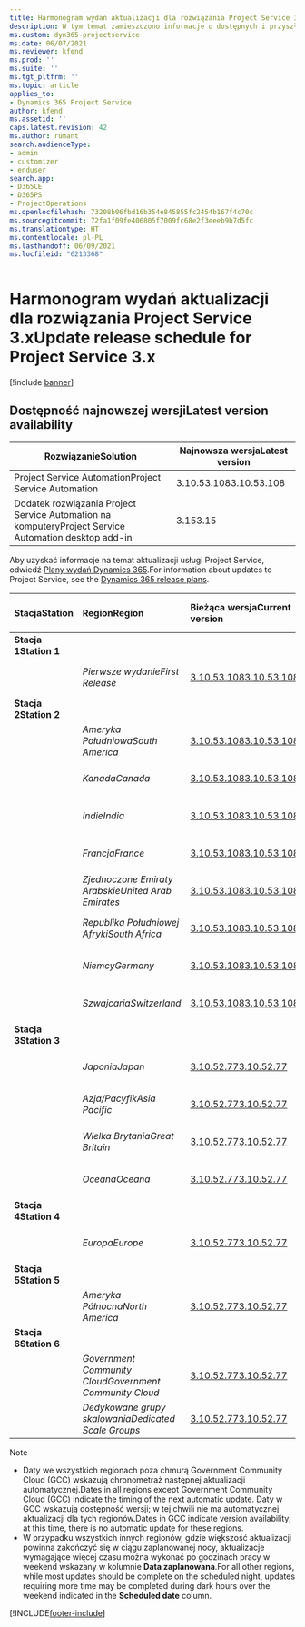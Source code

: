 ```yaml
---
title: Harmonogram wydań aktualizacji dla rozwiązania Project Service 3.x
description: W tym temat zamieszczono informacje o dostępnych i przyszłych wydaniach programu Dynamics 365 Project Service Automation.
ms.custom: dyn365-projectservice
ms.date: 06/07/2021
ms.reviewer: kfend
ms.prod: ''
ms.suite: ''
ms.tgt_pltfrm: ''
ms.topic: article
applies_to:
- Dynamics 365 Project Service
author: kfend
ms.assetid: ''
caps.latest.revision: 42
ms.author: rumant
search.audienceType:
- admin
- customizer
- enduser
search.app:
- D365CE
- D365PS
- ProjectOperations
ms.openlocfilehash: 73208b06fbd16b354e845855fc2454b167f4c70c
ms.sourcegitcommit: 72fa1f09fe406805f7009fc68e2f3eeeb9b7d5fc
ms.translationtype: HT
ms.contentlocale: pl-PL
ms.lasthandoff: 06/09/2021
ms.locfileid: "6213368"
---
```

# <a name="update-release-schedule-for-project-service-3x"></a><span data-ttu-id="0300e-103">Harmonogram wydań aktualizacji dla rozwiązania Project Service 3.x</span><span class="sxs-lookup"><span data-stu-id="0300e-103">Update release schedule for Project Service 3.x</span></span>

[!include [banner](../includes/psa-now-project-operations.md)]

## <a name="latest-version-availability"></a><span data-ttu-id="0300e-104">Dostępność najnowszej wersji</span><span class="sxs-lookup"><span data-stu-id="0300e-104">Latest version availability</span></span>

| <span data-ttu-id="0300e-105">Rozwiązanie</span><span class="sxs-lookup"><span data-stu-id="0300e-105">Solution</span></span>  | <span data-ttu-id="0300e-106">Najnowsza wersja</span><span class="sxs-lookup"><span data-stu-id="0300e-106">Latest version</span></span> |
|-------|----|
| <span data-ttu-id="0300e-107">Project Service Automation</span><span class="sxs-lookup"><span data-stu-id="0300e-107">Project Service Automation</span></span>    | <span data-ttu-id="0300e-108">3.10.53.108</span><span class="sxs-lookup"><span data-stu-id="0300e-108">3.10.53.108</span></span> |
| <span data-ttu-id="0300e-109">Dodatek rozwiązania Project Service Automation na komputery</span><span class="sxs-lookup"><span data-stu-id="0300e-109">Project Service Automation desktop add-in</span></span>                | <span data-ttu-id="0300e-110">3.15</span><span class="sxs-lookup"><span data-stu-id="0300e-110">3.15</span></span>          |

<span data-ttu-id="0300e-111">Aby uzyskać informacje na temat aktualizacji usługi Project Service, odwiedź [Plany wydań Dynamics 365](/dynamics365/release-plans/).</span><span class="sxs-lookup"><span data-stu-id="0300e-111">For information about updates to Project Service, see the [Dynamics 365 release plans](/dynamics365/release-plans/).</span></span> 

| <span data-ttu-id="0300e-112">Stacja</span><span class="sxs-lookup"><span data-stu-id="0300e-112">Station</span></span>  | <span data-ttu-id="0300e-113">Region</span><span class="sxs-lookup"><span data-stu-id="0300e-113">Region</span></span> | <span data-ttu-id="0300e-114">Bieżąca wersja</span><span class="sxs-lookup"><span data-stu-id="0300e-114">Current version</span></span> | <span data-ttu-id="0300e-115">Następna wersja</span><span class="sxs-lookup"><span data-stu-id="0300e-115">Next version</span></span> |  <span data-ttu-id="0300e-116">Zaplanowana data</span><span class="sxs-lookup"><span data-stu-id="0300e-116">Scheduled date</span></span>
| :---   | :---   | :---   | :---   |:---   |         
|<span data-ttu-id="0300e-117"><strong>Stacja 1</strong></span><span class="sxs-lookup"><span data-stu-id="0300e-117"><strong>Station 1</strong></span></span> | |  |  | |
| | <span data-ttu-id="0300e-118"><i>Pierwsze wydanie</i></span><span class="sxs-lookup"><span data-stu-id="0300e-118"><i>First Release</i></span></span> | [<span data-ttu-id="0300e-119">3.10.53.108</span><span class="sxs-lookup"><span data-stu-id="0300e-119">3.10.53.108</span></span>](whats-new-ur-32.md) | <span data-ttu-id="0300e-120">Do ustalenia</span><span class="sxs-lookup"><span data-stu-id="0300e-120">TBD</span></span> | <span data-ttu-id="0300e-121">02 lipca 2021 roku</span><span class="sxs-lookup"><span data-stu-id="0300e-121">July 02, 2021</span></span>
|<span data-ttu-id="0300e-122"><strong>Stacja 2</strong></span><span class="sxs-lookup"><span data-stu-id="0300e-122"><strong>Station 2</strong></span></span> | |  |  | |
| | <span data-ttu-id="0300e-123"><i>Ameryka Południowa</i></span><span class="sxs-lookup"><span data-stu-id="0300e-123"><i>South America</i></span></span> | [<span data-ttu-id="0300e-124">3.10.53.108</span><span class="sxs-lookup"><span data-stu-id="0300e-124">3.10.53.108</span></span>](whats-new-ur-32.md) | <span data-ttu-id="0300e-125">Do ustalenia</span><span class="sxs-lookup"><span data-stu-id="0300e-125">TBD</span></span> | <span data-ttu-id="0300e-126">09 lipca 2021 roku</span><span class="sxs-lookup"><span data-stu-id="0300e-126">July 09, 2021</span></span>
| | <span data-ttu-id="0300e-127"><i>Kanada</i></span><span class="sxs-lookup"><span data-stu-id="0300e-127"><i>Canada</i></span></span> | [<span data-ttu-id="0300e-128">3.10.53.108</span><span class="sxs-lookup"><span data-stu-id="0300e-128">3.10.53.108</span></span>](whats-new-ur-32.md) | <span data-ttu-id="0300e-129">Do ustalenia</span><span class="sxs-lookup"><span data-stu-id="0300e-129">TBD</span></span> | <span data-ttu-id="0300e-130">09 lipca 2021 roku</span><span class="sxs-lookup"><span data-stu-id="0300e-130">July 09, 2021</span></span>
| | <span data-ttu-id="0300e-131"><i>Indie</i></span><span class="sxs-lookup"><span data-stu-id="0300e-131"><i>India</i></span></span> | [<span data-ttu-id="0300e-132">3.10.53.108</span><span class="sxs-lookup"><span data-stu-id="0300e-132">3.10.53.108</span></span>](whats-new-ur-32.md) | <span data-ttu-id="0300e-133">Do ustalenia</span><span class="sxs-lookup"><span data-stu-id="0300e-133">TBD</span></span> | <span data-ttu-id="0300e-134">09 lipca 2021 roku</span><span class="sxs-lookup"><span data-stu-id="0300e-134">July 09, 2021</span></span>
| | <span data-ttu-id="0300e-135"><i>Francja</i></span><span class="sxs-lookup"><span data-stu-id="0300e-135"><i>France</i></span></span> | [<span data-ttu-id="0300e-136">3.10.53.108</span><span class="sxs-lookup"><span data-stu-id="0300e-136">3.10.53.108</span></span>](whats-new-ur-32.md) | <span data-ttu-id="0300e-137">Do ustalenia</span><span class="sxs-lookup"><span data-stu-id="0300e-137">TBD</span></span> | <span data-ttu-id="0300e-138">09 lipca 2021 roku</span><span class="sxs-lookup"><span data-stu-id="0300e-138">July 09, 2021</span></span>
| | <span data-ttu-id="0300e-139"><i>Zjednoczone Emiraty Arabskie</i></span><span class="sxs-lookup"><span data-stu-id="0300e-139"><i>United Arab Emirates</i></span></span> | [<span data-ttu-id="0300e-140">3.10.53.108</span><span class="sxs-lookup"><span data-stu-id="0300e-140">3.10.53.108</span></span>](whats-new-ur-32.md) | <span data-ttu-id="0300e-141">Do ustalenia</span><span class="sxs-lookup"><span data-stu-id="0300e-141">TBD</span></span> | <span data-ttu-id="0300e-142">09 lipca 2021 roku</span><span class="sxs-lookup"><span data-stu-id="0300e-142">July 09, 2021</span></span>
| | <span data-ttu-id="0300e-143"><i>Republika Południowej Afryki</i></span><span class="sxs-lookup"><span data-stu-id="0300e-143"><i>South Africa</i></span></span> | [<span data-ttu-id="0300e-144">3.10.53.108</span><span class="sxs-lookup"><span data-stu-id="0300e-144">3.10.53.108</span></span>](whats-new-ur-32.md) | <span data-ttu-id="0300e-145">Do ustalenia</span><span class="sxs-lookup"><span data-stu-id="0300e-145">TBD</span></span> | <span data-ttu-id="0300e-146">09 lipca 2021 roku</span><span class="sxs-lookup"><span data-stu-id="0300e-146">July 09, 2021</span></span>
| | <span data-ttu-id="0300e-147"><i>Niemcy</i></span><span class="sxs-lookup"><span data-stu-id="0300e-147"><i>Germany</i></span></span> | [<span data-ttu-id="0300e-148">3.10.53.108</span><span class="sxs-lookup"><span data-stu-id="0300e-148">3.10.53.108</span></span>](whats-new-ur-32.md) | <span data-ttu-id="0300e-149">Do ustalenia</span><span class="sxs-lookup"><span data-stu-id="0300e-149">TBD</span></span> | <span data-ttu-id="0300e-150">09 lipca 2021 roku</span><span class="sxs-lookup"><span data-stu-id="0300e-150">July 09, 2021</span></span>
| | <span data-ttu-id="0300e-151"><i>Szwajcaria</i></span><span class="sxs-lookup"><span data-stu-id="0300e-151"><i>Switzerland</i></span></span> | [<span data-ttu-id="0300e-152">3.10.53.108</span><span class="sxs-lookup"><span data-stu-id="0300e-152">3.10.53.108</span></span>](whats-new-ur-32.md) | <span data-ttu-id="0300e-153">Do ustalenia</span><span class="sxs-lookup"><span data-stu-id="0300e-153">TBD</span></span> | <span data-ttu-id="0300e-154">09 lipca 2021 roku</span><span class="sxs-lookup"><span data-stu-id="0300e-154">July 09, 2021</span></span>
|<span data-ttu-id="0300e-155"><strong>Stacja 3</strong></span><span class="sxs-lookup"><span data-stu-id="0300e-155"><strong>Station 3</strong></span></span> | |  |  | |
| | <span data-ttu-id="0300e-156"><i>Japonia</i></span><span class="sxs-lookup"><span data-stu-id="0300e-156"><i>Japan</i></span></span> | [<span data-ttu-id="0300e-157">3.10.52.77</span><span class="sxs-lookup"><span data-stu-id="0300e-157">3.10.52.77</span></span>](whats-new-ur-31.md) | [<span data-ttu-id="0300e-158">3.10.53.108</span><span class="sxs-lookup"><span data-stu-id="0300e-158">3.10.53.108</span></span>](whats-new-ur-32.md) | <span data-ttu-id="0300e-159">11 czerwca 2021 roku</span><span class="sxs-lookup"><span data-stu-id="0300e-159">June 11, 2021</span></span>
| | <span data-ttu-id="0300e-160"><i>Azja/Pacyfik</i></span><span class="sxs-lookup"><span data-stu-id="0300e-160"><i>Asia Pacific</i></span></span> | [<span data-ttu-id="0300e-161">3.10.52.77</span><span class="sxs-lookup"><span data-stu-id="0300e-161">3.10.52.77</span></span>](whats-new-ur-31.md) | [<span data-ttu-id="0300e-162">3.10.53.108</span><span class="sxs-lookup"><span data-stu-id="0300e-162">3.10.53.108</span></span>](whats-new-ur-32.md) | <span data-ttu-id="0300e-163">11 czerwca 2021 roku</span><span class="sxs-lookup"><span data-stu-id="0300e-163">June 11, 2021</span></span>
| | <span data-ttu-id="0300e-164"><i>Wielka Brytania</i></span><span class="sxs-lookup"><span data-stu-id="0300e-164"><i>Great Britain</i></span></span> | [<span data-ttu-id="0300e-165">3.10.52.77</span><span class="sxs-lookup"><span data-stu-id="0300e-165">3.10.52.77</span></span>](whats-new-ur-31.md) | [<span data-ttu-id="0300e-166">3.10.53.108</span><span class="sxs-lookup"><span data-stu-id="0300e-166">3.10.53.108</span></span>](whats-new-ur-32.md) | <span data-ttu-id="0300e-167">11 czerwca 2021 roku</span><span class="sxs-lookup"><span data-stu-id="0300e-167">June 11, 2021</span></span>
| | <span data-ttu-id="0300e-168"><i>Oceana</i></span><span class="sxs-lookup"><span data-stu-id="0300e-168"><i>Oceana</i></span></span> | [<span data-ttu-id="0300e-169">3.10.52.77</span><span class="sxs-lookup"><span data-stu-id="0300e-169">3.10.52.77</span></span>](whats-new-ur-31.md) | [<span data-ttu-id="0300e-170">3.10.53.108</span><span class="sxs-lookup"><span data-stu-id="0300e-170">3.10.53.108</span></span>](whats-new-ur-32.md) | <span data-ttu-id="0300e-171">11 czerwca 2021 roku</span><span class="sxs-lookup"><span data-stu-id="0300e-171">June 11, 2021</span></span>
|<span data-ttu-id="0300e-172"><strong>Stacja 4</strong></span><span class="sxs-lookup"><span data-stu-id="0300e-172"><strong>Station 4</strong></span></span> | |  |  | |
| | <span data-ttu-id="0300e-173"><i>Europa</i></span><span class="sxs-lookup"><span data-stu-id="0300e-173"><i>Europe</i></span></span> | [<span data-ttu-id="0300e-174">3.10.52.77</span><span class="sxs-lookup"><span data-stu-id="0300e-174">3.10.52.77</span></span>](whats-new-ur-31.md) | [<span data-ttu-id="0300e-175">3.10.53.108</span><span class="sxs-lookup"><span data-stu-id="0300e-175">3.10.53.108</span></span>](whats-new-ur-32.md) | <span data-ttu-id="0300e-176">18 czerwca 2021 roku</span><span class="sxs-lookup"><span data-stu-id="0300e-176">June 18, 2021</span></span>
|<span data-ttu-id="0300e-177"><strong>Stacja 5</strong></span><span class="sxs-lookup"><span data-stu-id="0300e-177"><strong>Station 5</strong></span></span> | |  |  | |
| | <span data-ttu-id="0300e-178"><i>Ameryka Północna</i></span><span class="sxs-lookup"><span data-stu-id="0300e-178"><i>North America</i></span></span> | [<span data-ttu-id="0300e-179">3.10.52.77</span><span class="sxs-lookup"><span data-stu-id="0300e-179">3.10.52.77</span></span>](whats-new-ur-31.md) | [<span data-ttu-id="0300e-180">3.10.53.108</span><span class="sxs-lookup"><span data-stu-id="0300e-180">3.10.53.108</span></span>](whats-new-ur-32.md) | <span data-ttu-id="0300e-181">25 czerwca 2021 roku</span><span class="sxs-lookup"><span data-stu-id="0300e-181">June 25, 2021</span></span>
|<span data-ttu-id="0300e-182"><strong>Stacja 6</strong></span><span class="sxs-lookup"><span data-stu-id="0300e-182"><strong>Station 6</strong></span></span> | |  |  | |
| | <span data-ttu-id="0300e-183"><i>Government Community Cloud</i></span><span class="sxs-lookup"><span data-stu-id="0300e-183"><i>Government Community Cloud</i></span></span> | [<span data-ttu-id="0300e-184">3.10.52.77</span><span class="sxs-lookup"><span data-stu-id="0300e-184">3.10.52.77</span></span>](whats-new-ur-31.md) | [<span data-ttu-id="0300e-185">3.10.53.108</span><span class="sxs-lookup"><span data-stu-id="0300e-185">3.10.53.108</span></span>](whats-new-ur-32.md) | <span data-ttu-id="0300e-186">25 czerwca 2021 roku</span><span class="sxs-lookup"><span data-stu-id="0300e-186">June 25, 2021</span></span>
| | <span data-ttu-id="0300e-187"><i>Dedykowane grupy skalowania</i></span><span class="sxs-lookup"><span data-stu-id="0300e-187"><i>Dedicated Scale Groups</i></span></span> | [<span data-ttu-id="0300e-188">3.10.52.77</span><span class="sxs-lookup"><span data-stu-id="0300e-188">3.10.52.77</span></span>](whats-new-ur-31.md) | [<span data-ttu-id="0300e-189">3.10.53.108</span><span class="sxs-lookup"><span data-stu-id="0300e-189">3.10.53.108</span></span>](whats-new-ur-32.md) | <span data-ttu-id="0300e-190">02 lipca 2021 roku</span><span class="sxs-lookup"><span data-stu-id="0300e-190">July 02, 2021</span></span>

>[!Note]
> - <span data-ttu-id="0300e-191">Daty we wszystkich regionach poza chmurą Government Community Cloud (GCC) wskazują chronometraż następnej aktualizacji automatycznej.</span><span class="sxs-lookup"><span data-stu-id="0300e-191">Dates in all regions except Government Community Cloud (GCC) indicate the timing of the next automatic update.</span></span> <span data-ttu-id="0300e-192">Daty w GCC wskazują dostępność wersji; w tej chwili nie ma automatycznej aktualizacji dla tych regionów.</span><span class="sxs-lookup"><span data-stu-id="0300e-192">Dates in GCC indicate version availability; at this time, there is no automatic update for these regions.</span></span>
> - <span data-ttu-id="0300e-193">W przypadku wszystkich innych regionów, gdzie większość aktualizacji powinna zakończyć się w ciągu zaplanowanej nocy, aktualizacje wymagające więcej czasu można wykonać po godzinach pracy w weekend wskazany w kolumnie **Data zaplanowana**.</span><span class="sxs-lookup"><span data-stu-id="0300e-193">For all other regions, while most updates should be complete on the scheduled night, updates requiring more time may be completed during dark hours over the weekend indicated in the **Scheduled date** column.</span></span>


[!INCLUDE[footer-include](../includes/footer-banner.md)]
